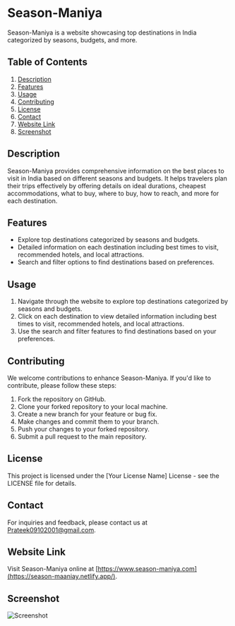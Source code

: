 # Season-Maniya

Season-Maniya is a website showcasing top destinations in India categorized by seasons, budgets, and more.

## Table of Contents

1. [Description](#description)
2. [Features](#features)
3. [Usage](#usage)
4. [Contributing](#contributing)
5. [License](#license)
6. [Contact](#contact)
7. [Website Link](#website-link)
8. [Screenshot](#screenshot)

## Description

Season-Maniya provides comprehensive information on the best places to visit in India based on different seasons and budgets. It helps travelers plan their trips effectively by offering details on ideal durations, cheapest accommodations, what to buy, where to buy, how to reach, and more for each destination.

## Features

- Explore top destinations categorized by seasons and budgets.
- Detailed information on each destination including best times to visit, recommended hotels, and local attractions.
- Search and filter options to find destinations based on preferences.

## Usage

1. Navigate through the website to explore top destinations categorized by seasons and budgets.
2. Click on each destination to view detailed information including best times to visit, recommended hotels, and local attractions.
3. Use the search and filter features to find destinations based on your preferences.

## Contributing

We welcome contributions to enhance Season-Maniya. If you'd like to contribute, please follow these steps:

1. Fork the repository on GitHub.
2. Clone your forked repository to your local machine.
3. Create a new branch for your feature or bug fix.
4. Make changes and commit them to your branch.
5. Push your changes to your forked repository.
6. Submit a pull request to the main repository.

## License

This project is licensed under the [Your License Name] License - see the LICENSE file for details.

## Contact

For inquiries and feedback, please contact us at Prateek09102001@gmail.com.

## Website Link

Visit Season-Maniya online at [https://www.season-maniya.com](https://season-maaniay.netlify.app/).

## Screenshot

![Screenshot](screenshot.png)

